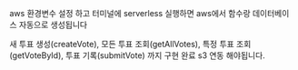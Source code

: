 aws 환경변수 설정 하고 터미널에 serverless 실행하면 aws에서 함수랑 데이터베이스 자동으로 생성됩니다 

새 투표 생성(createVote), 모든 투표 조회(getAllVotes), 특정 투표 조회(getVoteById), 투표 기록(submitVote) 까지 구현 완료
s3 연동 해야됩니다.
